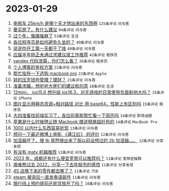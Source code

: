 # 2023-01-29

1. [电瓶车 25km/h 是哪个天才想出来的东西啊](https://www.v2ex.com/t/911211) `125条评论` `问与答`
1. [要买房了，有什么建议](https://www.v2ex.com/t/911245) `94条评论` `问与答`
1. [过个年，催婚催麻了](https://www.v2ex.com/t/911236) `53条评论` `生活`
1. [各位程序员是如何避免久坐的？](https://www.v2ex.com/t/911206) `49条评论` `问与答`
1. [说说你开工第一天都干了啥](https://www.v2ex.com/t/911231) `49条评论` `问与答`
1. [应届半年转正未通过求建议或工作推荐](https://www.v2ex.com/t/911300) `42条评论` `程序员`
1. [yandex 代码泄露，你们怎么看？](https://www.v2ex.com/t/911213) `26条评论` `程序员`
1. [个人博客的鉴权方案](https://www.v2ex.com/t/911271) `22条评论` `问与答`
1. [帮忙指导一下选购 macbook pro](https://www.v2ex.com/t/911209) `22条评论` `Apple`
1. [娃的压岁钱咋管理？理财？](https://www.v2ex.com/t/911247) `21条评论` `问与答`
1. [准备求婚，想听听大佬们的建议和创意](https://www.v2ex.com/t/911307) `18条评论` `生活`
1. [12mini， ios15.6 想升级 ios16.3，对无游戏的日常使用负面影响大吗？](https://www.v2ex.com/t/911279) `15条评论` `iPhone`
1. [图片显示用静态资源+相对路径 对比 用 base64，性能上有区别吗](https://www.v2ex.com/t/911260) `15条评论` `程序员`
1. [大四准备找前端实习了，各位前辈能帮忙看一下简历吗](https://www.v2ex.com/t/911318) `14条评论` `职场话题`
1. [苹果是什么时候停止随 Macbook 赠送擦屏超纤布的](https://www.v2ex.com/t/911270) `14条评论` `MacBook Pro`
1. [1000 以内什么东西容易折现](https://www.v2ex.com/t/911331) `13条评论` `问与答`
1. [想问一下最近微博上电影 《满江红》 的评价](https://www.v2ex.com/t/911322) `12条评论` `问与答`
1. [加湿器坏了，搜 tb 竟然搜出来了我以前设想过的 2b 加湿器。。。](https://www.v2ex.com/t/911286) `12条评论` `分享发现`
1. [有没有 matx 机箱推荐](https://www.v2ex.com/t/911227) `12条评论` `问与答`
1. [2023 年，成都还有什么便宜宽带可以推荐吗？](https://www.v2ex.com/t/911301) `11条评论` `宽带症候群`
1. [艰难熬过去 2022，分享一下去年股市的感悟](https://www.v2ex.com/t/911256) `11条评论` `分享发现`
1. [4S 店换下来的零件都去哪了？](https://www.v2ex.com/t/911233) `11条评论` `汽车`
1. [steam 被盗后一直发泰语邮件](https://www.v2ex.com/t/911222) `11条评论` `问与答`
1. [银行线上预约提前还房贷放开了吗？](https://www.v2ex.com/t/911257) `10条评论` `问与答`
